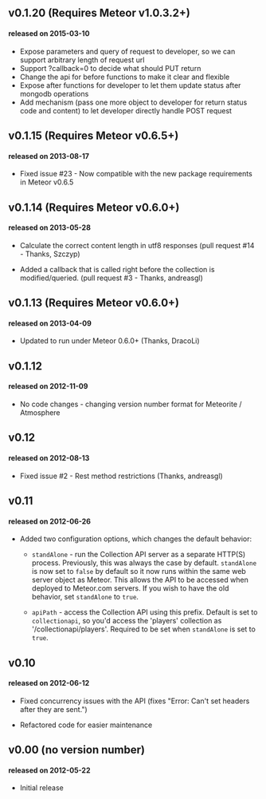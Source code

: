 ## v0.1.20 (Requires Meteor v1.0.3.2+)
#### released on 2015-03-10

* Expose parameters and query of request to developer, so we can support arbitrary length of request url
* Support ?callback=0 to decide what should PUT return
* Change the api for before functions to make it clear and flexible
* Expose after functions for developer to let them update status after mongodb operations
* Add mechanism (pass one more object to developer for return status code and content) to let developer directly handle POST request

## v0.1.15 (Requires Meteor v0.6.5+)
#### released on 2013-08-17

* Fixed issue #23 - Now compatible with the new package requirements in Meteor v0.6.5


## v0.1.14 (Requires Meteor v0.6.0+)
#### released on 2013-05-28

* Calculate the correct content length in utf8 responses (pull request #14 - Thanks, Szczyp)

* Added a callback that is called right before the collection is modified/queried. (pull request #3 - Thanks, andreasgl)


## v0.1.13 (Requires Meteor v0.6.0+)
#### released on 2013-04-09

* Updated to run under Meteor 0.6.0+ (Thanks, DracoLi)


## v0.1.12
#### released on 2012-11-09

* No code changes - changing version number format for Meteorite / Atmosphere


## v0.12
#### released on 2012-08-13

* Fixed issue #2 - Rest method restrictions (Thanks, andreasgl)


## v0.11
#### released on 2012-06-26

* Added two configuration options, which changes the default behavior:

  * `standAlone` - run the Collection API server as a separate HTTP(S) process. Previously, this was always the case by default. `standAlone` is now set to `false` by default so it now runs within the same web server object as Meteor. This allows the API to be accessed when deployed to Meteor.com servers. If you wish to have the old behavior, set `standAlone` to `true`.

  * `apiPath` - access the Collection API using this prefix. Default is set to `collectionapi`, so you'd access the 'players' collection as '/collectionapi/players'. Required to be set when `standAlone` is set to `true`.


## v0.10
#### released on 2012-06-12

* Fixed concurrency issues with the API (fixes "Error: Can't set headers after they are sent.")

* Refactored code for easier maintenance


## v0.00 (no version number)
#### released on 2012-05-22

* Initial release
